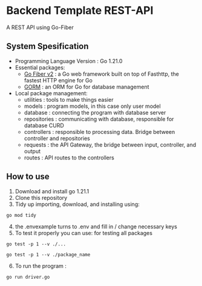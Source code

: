 # Backend Template REST-API

A REST API using Go-Fiber

## System Spesification
- Programming Language Version : Go 1.21.0
- Essential packages:
  * [Go Fiber v2](https://gofiber.io) : a Go web framework built on top of Fasthttp, the fastest HTTP engine for Go
  * [GORM](https://gorm.io/docs/) : an ORM for Go for database management
- Local package management:
  * utilities : tools to make things easier
  * models : program models, in this case only user model
  * database : connecting the program with database server
  * repositories : communicating with database, responsible for database CURD
  * controllers : responsible to processing data. Bridge between controller and repositories
  * requests : the API Gateway, the bridge between input, controller, and output
  * routes : API routes to the controllers

## How to use
1. Download and install go 1.21.1
2. Clone this repository
3. Tidy up importing, download, and installing using: 
  ```console
  go mod tidy
  ```
4. the .envexample turns to .env and fill in / change necessary keys
5. To test it properly you can use:
for testing all packages
  ```console
  go test -p 1 --v ./...
  ```
  ```console
  go test -p 1 --v ./package_name
  ```

6. To run the program : 
  ```console
  go run driver.go
  ```
